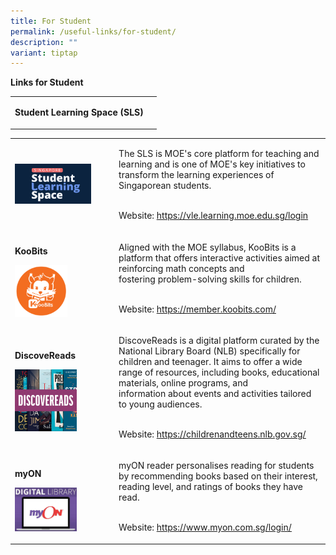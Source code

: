 ```yaml
---
title: For Student
permalink: /useful-links/for-student/
description: ""
variant: tiptap
---
```

<p><strong>Links for Student</strong>
</p>
<table>
<tbody>
<tr>
<td rowspan="1" colspan="1">
<p><strong>Student Learning Space (SLS)</strong>
</p>
</td>
<td rowspan="1" colspan="1">
<p></p>
</td>
</tr>
</tbody>
</table>
<table>
<tbody>
<tr>
<td rowspan="1" colspan="1">
<p></p>
<div class="isomer-image-wrapper">
<img style="width: 80%;" height="auto" width="100%" alt="" src="/images/SLS_new_blue.png">
</div>
<p></p>
</td>
<td rowspan="1" colspan="1">
<p>The SLS is MOE's core platform for teaching and learning and is one of
MOE's key initiatives to transform the learning experiences of Singaporean
students.</p>
<p>
<br>Website: <a href="https://vle.learning.moe.edu.sg/login" rel="noopener noreferrer nofollow" target="_blank"><u>https://vle.learning.moe.edu.sg/login</u></a>
</p>
</td>
</tr>
<tr>
<td rowspan="1" colspan="1">
<p><strong>KooBits</strong>
</p>
<div class="isomer-image-wrapper">
<img style="width: 55%;" height="auto" width="100%" alt="" src="/images/KooBits_icon.png">
</div>
</td>
<td rowspan="1" colspan="1">
<p></p>
<p>Aligned with the MOE syllabus, KooBits is a platform that offers interactive
activities aimed at reinforcing math concepts and
<br>fostering problem-solving skills for children.</p>
<p>
<br>Website: <a href="https://member.koobits.com/" rel="noopener noreferrer nofollow" target="_blank"><u>https://member.koobits.com/</u></a>
</p>
</td>
</tr>
<tr>
<td rowspan="1" colspan="1">
<p><strong>DiscoveReads</strong>
</p>
<p></p>
<div class="isomer-image-wrapper">
<img style="width: 65%;" height="auto" width="100%" alt="" src="/images/DiscoveReads.jpg">
</div>
</td>
<td rowspan="1" colspan="1">
<p></p>
<p>DiscoveReads is a digital platform curated by the National Library Board
(NLB) specifically for children and teenager. It aims to offer a wide range
of resources, including books, educational materials, online programs,
and
<br>information about events and activities tailored to young audiences.</p>
<p>
<br>Website: <a href="https://childrenandteens.nlb.gov.sg/" rel="noopener noreferrer nofollow" target="_blank"><u>https://childrenandteens.nlb.gov.sg/</u></a>
</p>
</td>
</tr>
<tr>
<td rowspan="1" colspan="1">
<p><strong>myON</strong>
</p>
<div class="isomer-image-wrapper">
<img style="width: 65%;" height="auto" width="100%" alt="" src="/images/myON.jpg">
</div>
</td>
<td rowspan="1" colspan="1">
<p></p>
<p>myON reader personalises reading for students by recommending books based
on their interest, reading level, and ratings of books they have read.</p>
<p>
<br>Website: <a href="https://www.myon.com.sg/login/" rel="noopener noreferrer nofollow" target="_blank"><u>https://www.myon.com.sg/login/</u></a>
</p>
</td>
</tr>
</tbody>
</table>
<p></p>